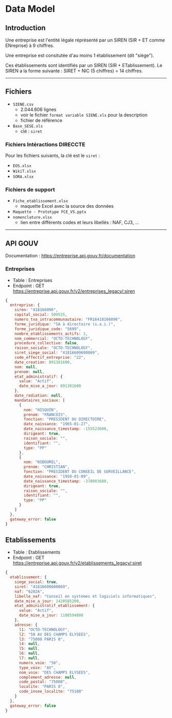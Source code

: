 # Data Model

## Introduction

Une entreprise est l'entité légale réprésenté par un SIREN (SIR + ET comme ENreprise) à 9 chiffres.

Une entreprise est consitutée d'au moins 1 établissement (dit "siège").

Ces établissements sont identifiés par un SIREN (SIR + ETablissement).
Le SIREN a la forme suivante : SIRET + NIC (5 chiffres) = 14 chiffres.

---

## Fichiers

* `SIENE.csv`
  * 2.044.606 lignes
  * voir le fichier `format variable SIENE.xls` pour la description
  * fichier de référence
* `Base_SESE.xls`
  * clé : `siret`

### Fichiers Intéractions DIRECCTE

Pour les fichiers suivants, la clé est le `siret` :
* `EOS.xlsx`
* `WikiT.xlsx`
* `SORA.xlsx`

### Fichiers de support
* `Fiche_etablissement.xlsx`
  * maquette Excel avec la source des données
* `Maquette - Prototype FCE_V5.pptx`
* `nomenclature.xlsx`
  * lien entre différents codes et leurs libellés : NAF, CJ3, ...

---

## API GOUV

Documentation : https://entreprise.api.gouv.fr/documentation

### Entreprises

* Table : Entreprises
* Endpoint : GET https://entreprise.api.gouv.fr/v2/entreprises_legacy/:siren

```javascript
{
  entreprise: {
    siren: "418166096",
    capital_social: 509525,
    numero_tva_intracommunautaire: "FR16418166096",
    forme_juridique: "SA à directoire (s.a.i.)",
    forme_juridique_code: "5699",
    nombre_etablissements_actifs: 1,
    nom_commercial: "OCTO-TECHNOLOGY",
    procedure_collective: false,
    raison_sociale: "OCTO-TECHNOLOGY",
    siret_siege_social: "41816609600069",
    code_effectif_entreprise: "22",
    date_creation: 891381600,
    nom: null,
    prenom: null,
    etat_administratif: {
      value: "Actif",
      date_mise_a_jour: 891381600
    },
    date_radiation: null,
    mandataires_sociaux: [
      {
        nom: "HISQUIN",
        prenom: "FRANCOIS",
        fonction: "PRESIDENT DU DIRECTOIRE",
        date_naissance: "1965-01-27",
        date_naissance_timestamp: -155523600,
        dirigeant: true,
        raison_sociale: "",
        identifiant: "",
        type: "PP"
      },
      {
        nom: "NIBOUREL",
        prenom: "CHRISTIAN",
        fonction: "PRESIDENT DU CONSEIL DE SURVEILLANCE",
        date_naissance: "1958-01-09",
        date_naissance_timestamp: -378003600,
        dirigeant: true,
        raison_sociale: "",
        identifiant: "",
        type: "PP"
      }
    ]
  },
  gateway_error: false
}
```

## Etablissements

* Table : Etablissements
* Endpoint : GET https://entreprise.api.gouv.fr/v2/etablissements_legacy/:siret

```javascript
{
  etablissement: {
    siege_social: true,
    siret: "41816609600069",
    naf: "6202A",
    libelle_naf: "Conseil en systèmes et logiciels informatiques",
    date_mise_a_jour: 1420585200,
    etat_administratif_etablissement: {
      value: "Actif",
      date_mise_a_jour: 1108594800
    },
    adresse: {
      l1: "OCTO-TECHNOLOGY",
      l2: "50 AV DES CHAMPS ELYSEES",
      l3: "75008 PARIS 8",
      l4: null,
      l5: null,
      l6: null,
      l7: null,
      numero_voie: "50",
      type_voie: "AV",
      nom_voie: "DES CHAMPS ELYSEES",
      complement_adresse: null,
      code_postal: "75008",
      localite: "PARIS 8",
      code_insee_localite: "75108"
    }
  },
  gateway_error: false
}
```

